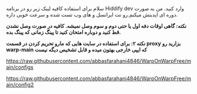 سلام
برای استفاده کافیه لینک زیر رو در برنامه Hiddify dev وارد کنید. من به صورت دوره ای اپدیتش میکنم.رو نت ایرانسل و های وب تست شده و سرعت خوبی داره.

**نکته: گاهی اوقات دفه اول یا حتی دوم و سوم وصل نمیشه. کافیه در صورت وصل نشدن قط کنید و دوباره امتحان کنید تا پینگ زمانی که پینگ بده.**

**نکته ۲: برای استفاده در سایت هایی که مارو تحریم کردن در قسمت proxy بزارید رو warp-main که ایپی خارجی بهتون میده و قابل تشخیص دیگه نیست**

https://raw.githubusercontent.com/abbasfarahani4846/WarpOnWarpFree/main/configs

https://raw.githubusercontent.com/abbasfarahani4846/WarpOnWarpFree/main/config2
